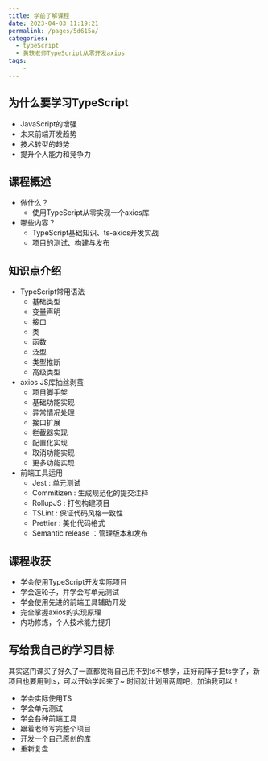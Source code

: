 ```yaml
---
title: 学前了解课程
date: 2023-04-03 11:19:21
permalink: /pages/5d615a/
categories:
  - typeScript
  - 黄轶老师TypeScript从零开发axios
tags:
    -
---
```

## 为什么要学习TypeScript
- JavaScript的增强
- 未来前端开发趋势
- 技术转型的趋势
- 提升个人能力和竞争力

## 课程概述
- 做什么？
    - 使用TypeScript从零实现一个axios库
- 哪些内容？
    - TypeScript基础知识、ts-axios开发实战
    - 项目的测试、构建与发布

## 知识点介绍
- TypeScript常用语法
    - 基础类型
    - 变量声明
    - 接口
    - 类
    - 函数
    - 泛型
    - 类型推断
    - 高级类型
- axios JS库抽丝剥茧
    - 项目脚手架
    - 基础功能实现
    - 异常情况处理
    - 接口扩展
    - 拦截器实现
    - 配置化实现
    - 取消功能实现
    - 更多功能实现
- 前端工具运用
    - Jest : 单元测试
    - Commitizen : 生成规范化的提交注释
    - RollupJS : 打包构建项目
    - TSLint : 保证代码风格一致性
    - Prettier : 美化代码格式
    - Semantic release ：管理版本和发布

## 课程收获
- 学会使用TypeScript开发实际项目
- 学会造轮子，并学会写单元测试
- 学会使用先进的前端工具辅助开发
- 完全掌握axios的实现原理
- 内功修炼，个人技术能力提升 

## 写给我自己的学习目标
其实这门课买了好久了一直都觉得自己用不到ts不想学，正好前阵子把ts学了，新项目也要用到ts，可以开始学起来了~
时间就计划用两周吧，加油我可以！
- 学会实际使用TS
- 学会单元测试
- 学会各种前端工具
- 跟着老师写完整个项目
- 开发一个自己原创的库
- 重新复盘